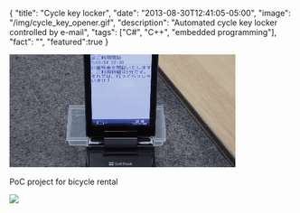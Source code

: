 {
"title": "Cycle key locker",
"date": "2013-08-30T12:41:05-05:00",
"image": "/img/cycle_key_opener.gif",
"description": "Automated cycle key locker controlled by e-mail",
"tags": ["C#", "C++", "embedded programming"],
"fact": "",
"featured":true
}

![](/img/cycle_key_opener.gif)

PoC project for bicycle rental

![](https://raw.githubusercontent.com/SallyChamberOrchestra/COVID19-body-temp-register/master/imgs/arch.png)
